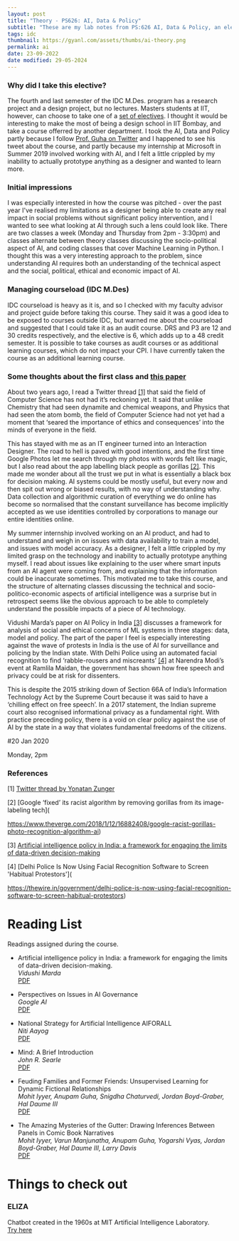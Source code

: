 ```yaml
---
layout: post
title: "Theory - PS626: AI, Data & Policy"
subtitle: "These are my lab notes from PS:626 AI, Data & Policy, an elective offered by Prof. Anupam Guha of the Centre for Policy Studies at IIT Bombay."
tags: idc
thumbnail: https://gyanl.com/assets/thumbs/ai-theory.png
permalink: ai
date: 23-09-2022
date modified: 29-05-2024
---
```


### Why did I take this elective?

The fourth and last semester of the IDC M.Des. program has a research project and a design project, but no lectures. Masters students at IIT, however, can choose to take one of a [set of electives](http://www.iitb.ac.in/newacadhome/Instituteelectivelist2019.pdf). I thought it would be interesting to make the most of being a design school in IIT Bombay, and take a course offerred by another department. I took the AI, Data and Policy partly because I follow [Prof. Guha on Twitter](https://twitter.com/anupam_guha) and I happened to see his tweet about the course, and partly because my internship at Microsoft in Summer 2019 involved working with AI, and I felt a little crippled by my inability to actually prototype anything as a designer and wanted to learn more.

### Initial impressions

I was especially interested in how the course was pitched - over the past year I've realised my limitations as a designer being able to create any real impact in social problems without significant policy intervention, and I wanted to see what looking at AI through such a lens could look like. There are two classes a week (Monday and Thursday from 2pm - 3:30pm) and classes alternate between theory classes discussing the socio-political aspect of AI, and coding classes that cover Machine Learning in Python. I thought this was a very interesting approach to the problem, since understanding AI requires both an understanding of the technical aspect and the social, political, ethical and economic impact of AI.

### Managing courseload (IDC M.Des)

IDC courseload is heavy as it is, and so I checked with my faculty advisor and project guide before taking this course. They said it was a good idea to be exposed to courses outside IDC, but warned me about the courseload and suggested that I could take it as an audit course. DRS and P3 are 12 and 30 credits respectively, and the elective is 6, which adds up to a 48 credit semester. It is possible to take courses as audit courses or as additional learning courses, which do not impact your CPI. I have currently taken the course as an additional learning course.

### Some thoughts about the first class and [this paper](https://royalsocietypublishing.org/doi/full/10.1098/rsta.2018.0087)

About two years ago, I read a Twitter thread [[1]](https://twitter.com/yonatanzunger/status/975545004205654016) that said the field of Computer Science has not had it’s reckoning yet. It said that unlike Chemistry that had seen dynamite and chemical weapons, and Physics that had seen the atom bomb, the field of Computer Science had not yet had a moment that ‘seared the importance of ethics and consequences’ into the minds of everyone in the field.

This has stayed with me as an IT engineer turned into an Interaction Designer. The road to hell is paved with good intentions, and the first time Google Photos let me search through my photos with words felt like magic, but I also read about the app labelling black people as gorillas [[2]](https://www.theverge.com/2018/1/12/16882408/google-racist-gorillas-photo-recognition-algorithm-ai). This made me wonder about all the trust we put in what is essentially a black box for decision making. AI systems could be mostly useful, but every now and then spit out wrong or biased results, with no way of understanding why. Data collection and algorithmic curation of everything we do online has become so normalised that the constant surveillance has become implicitly accepted as we use identities controlled by corporations to manage our entire identities online.

My summer internship involved working on an AI product, and had to understand and weigh in on issues with data availability to train a model, and issues with model accuracy. As a designer, I felt a little crippled by my limited grasp on the technology and inability to actually prototype anything myself. I read about issues like explaining to the user where smart inputs from an AI agent were coming from, and explaining that the information could be inaccurate sometimes. This motivated me to take this course, and the structure of alternating classes discussing the technical and socio-politico-economic aspects of artificial intelligence was a surprise but in retrospect seems like the obvious approach to be able to completely understand the possible impacts of a piece of AI technology.

Vidushi Marda’s paper on AI Policy in India [[3]](https://royalsocietypublishing.org/doi/full/10.1098/rsta.2018.0087) discusses a framework for analysis of social and ethical concerns of ML systems in three stages: data, model and policy. The part of the paper I feel is especially interesting against the wave of protests in India is the use of AI for surveillance and policing by the Indian state. With Delhi Police using an automated facial recognition to find ‘rabble-rousers and miscreants’ [[4]](https://thewire.in/government/delhi-police-is-now-using-facial-recognition-software-to-screen-habitual-protestors) at Narendra Modi’s event at Ramlila Maidan, the government has shown how free speech and privacy could be at risk for dissenters.

This is despite the 2015 striking down of Section 66A of India’s Information Technology Act by the Supreme Court because it was said to have a ‘chilling effect on free speech’. In a 2017 statement, the Indian supreme court also recognised informational privacy as a fundamental right. With practice preceding policy, there is a void on clear policy against the use of AI by the state in a way that violates fundamental freedoms of the citizens.

#20 Jan 2020

Monday, 2pm

### References

[1] [Twitter thread by Yonatan Zunger](https://twitter.com/yonatanzunger/status/975545004205654016)

[2] [Google ‘fixed’ its racist algorithm by removing gorillas from its image-labeling tech](

https://www.theverge.com/2018/1/12/16882408/google-racist-gorillas-photo-recognition-algorithm-ai)

[3] [Artificial intelligence policy in India: a framework for engaging the limits of data-driven decision-making](https://royalsocietypublishing.org/doi/full/10.1098/rsta.2018.0087)

[4] [Delhi Police Is Now Using Facial Recognition Software to Screen 'Habitual Protestors'](

https://thewire.in/government/delhi-police-is-now-using-facial-recognition-software-to-screen-habitual-protestors)

# Reading List

Readings assigned during the course.

- Artificial intelligence policy in India: a framework for engaging the limits of data-driven decision-making.  
*Vidushi Marda*  
[PDF](https://royalsocietypublishing.org/doi/abs/10.1098/rsta.2018.0087)  

- Perspectives on Issues in AI Governance  
*Google AI*  
[PDF](https://ai.google/static/documents/perspectives-on-issues-in-ai-governance.pdf)

- National Strategy for Artificial Intelligence AIFORALL   
*Niti Aayog*  
[PDF](https://niti.gov.in/writereaddata/files/document_publication/NationalStrategy-for-AI-Discussion-Paper.pdf)

- Mind: A Brief Introduction  
*John R. Searle*  
[PDF](https://isidore.co/calibre/get/PDF/Searle%2C%20John%20R_-Mind_%20A%20Brief%20Introduction_4060.pdf)

- Feuding Families and Former Friends: Unsupervised Learning for Dynamic Fictional Relationships  
*Mohit Iyyer, Anupam Guha, Snigdha Chaturvedi, Jordan Boyd-Graber, Hal Daume III*  
[PDF](https://people.cs.umass.edu/~miyyer/pubs/2016_naacl_relationships.pdf)  

- The Amazing Mysteries of the Gutter: Drawing Inferences Between Panels in Comic Book Narratives  
*Mohit Iyyer, Varun Manjunatha, Anupam Guha, Yogarshi Vyas, Jordan Boyd-Graber, Hal Daume III, Larry Davis*  
[PDF](http://zpascal.net/cvpr2017/Iyyer_The_Amazing_Mysteries_CVPR_2017_paper.pdf)  

# Things to check out

### ELIZA

Chatbot created in the 1960s at MIT Artificial Intelligence Laboratory.   
[Try here](http://psych.fullerton.edu/mbirnbaum/psych101/Eliza.htm)
